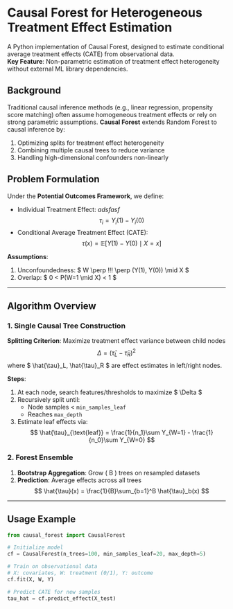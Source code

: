 # Causal Forest for Heterogeneous Treatment Effect Estimation

A Python implementation of Causal Forest, designed to estimate conditional average treatment effects (CATE) from observational data.  
**Key Feature**: Non-parametric estimation of treatment effect heterogeneity without external ML library dependencies.



## Background
Traditional causal inference methods (e.g., linear regression, propensity score matching) often assume homogeneous treatment effects or rely on strong parametric assumptions. **Causal Forest** extends Random Forest to causal inference by:  
1. Optimizing splits for treatment effect heterogeneity  
2. Combining multiple causal trees to reduce variance  
3. Handling high-dimensional confounders non-linearly  



## Problem Formulation
Under the **Potential Outcomes Framework**, we define:  
- Individual Treatment Effect:  $adsfasf$
$$
  \tau_i = Y_i(1) - Y_i(0)
 $$
- Conditional Average Treatment Effect (CATE):  
 $$
  \tau(x) = \mathbb{E}[Y(1) - Y(0) \mid X = x]
 $$ 

**Assumptions**:  
1. Unconfoundedness: $ W \perp \!\!\! \perp (Y(1), Y(0)) \mid X $
2. Overlap: $ 0 < P(W=1 \mid X) < 1 $

---

## Algorithm Overview

### 1. Single Causal Tree Construction
**Splitting Criterion**: Maximize treatment effect variance between child nodes  
$$
\Delta = (\hat{\tau}_L - \hat{\tau}_R)^2
$$
where $ \hat{\tau}_L, \hat{\tau}_R $ are effect estimates in left/right nodes.

**Steps**:  
1. At each node, search features/thresholds to maximize $ \Delta $
2. Recursively split until:  
   - Node samples < `min_samples_leaf`  
   - Reaches `max_depth`  
3. Estimate leaf effects via:  
   $$
   \hat{\tau}_{\text{leaf}} = \frac{1}{n_1}\sum Y_{W=1} - \frac{1}{n_0}\sum Y_{W=0}
   $$

### 2. Forest Ensemble
1. **Bootstrap Aggregation**: Grow \( B \) trees on resampled datasets  
2. **Prediction**: Average effects across all trees  
   $$
   \hat{\tau}(x) = \frac{1}{B}\sum_{b=1}^B \hat{\tau}_b(x)
   $$

---

## Usage Example
```python
from causal_forest import CausalForest

# Initialize model
cf = CausalForest(n_trees=100, min_samples_leaf=20, max_depth=5)

# Train on observational data
# X: covariates, W: treatment (0/1), Y: outcome
cf.fit(X, W, Y)

# Predict CATE for new samples
tau_hat = cf.predict_effect(X_test)
